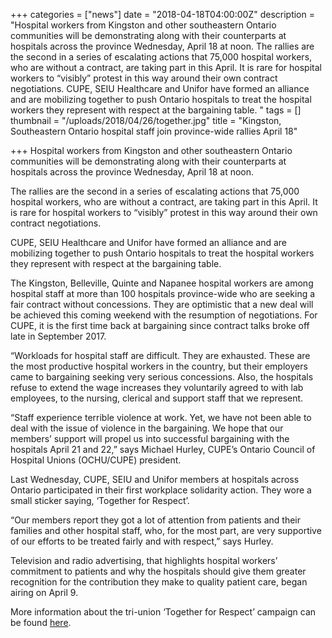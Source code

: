 +++
categories = ["news"]
date = "2018-04-18T04:00:00Z"
description = "Hospital workers from Kingston and other southeastern Ontario communities will be demonstrating along with their counterparts at hospitals across the province Wednesday, April 18 at noon. The rallies are the second in a series of escalating actions that 75,000 hospital workers, who are without a contract, are taking part in this April. It is rare for hospital workers to “visibly” protest in this way around their own contract negotiations. CUPE, SEIU Healthcare and Unifor have formed an alliance and are mobilizing together to push Ontario hospitals to treat the hospital workers they represent with respect at the bargaining table. "
tags = []
thumbnail = "/uploads/2018/04/26/together.jpg"
title = "Kingston, Southeastern Ontario hospital staff join province-wide rallies April 18"

+++
Hospital workers from Kingston and other southeastern Ontario  communities will be demonstrating along with their counterparts at  hospitals across the province Wednesday, April 18 at noon.

The rallies are the second in a series of escalating actions that  75,000 hospital workers, who are without a contract, are taking part in  this April. It is rare for hospital workers to “visibly” protest in this  way around their own contract negotiations.

CUPE, SEIU Healthcare and Unifor have formed an alliance and are  mobilizing together to push Ontario hospitals to treat the hospital  workers they represent with respect at the bargaining table.

The Kingston, Belleville, Quinte and Napanee hospital workers are  among hospital staff at more than 100 hospitals province-wide who are  seeking a fair contract without concessions. They are optimistic that a  new deal will be achieved this coming weekend with the resumption of  negotiations. For CUPE, it is the first time back at bargaining since  contract talks broke off late in September 2017.

“Workloads for hospital staff are difficult. They are exhausted.  These are the most productive hospital workers in the country, but their  employers came to bargaining seeking very serious concessions. Also,  the hospitals refuse to extend the wage increases they voluntarily  agreed to with lab employees, to the nursing, clerical and support staff  that we represent.

“Staff experience terrible violence at work. Yet, we have not been  able to deal with the issue of violence in the bargaining. We hope that  our members’ support will propel us into successful bargaining with the  hospitals April 21 and 22,” says Michael Hurley, CUPE’s Ontario Council  of Hospital Unions (OCHU/CUPE) president.

Last Wednesday, CUPE, SEIU and Unifor members at hospitals across  Ontario participated in their first workplace solidarity action. They  wore a small sticker saying, ‘Together for Respect’.

“Our members report they got a lot of attention from patients and  their families and other hospital staff, who, for the most part, are  very supportive of our efforts to be treated fairly and with respect,”  says Hurley.

Television and radio advertising, that highlights hospital workers’  commitment to patients and why the hospitals should give them greater  recognition for the contribution they make to quality patient care,  began airing on April 9.

More information about the tri-union ‘Together for Respect’ campaign can be found [here](http://cupehospitals.ca/news/unions-together-2018-03-28/).